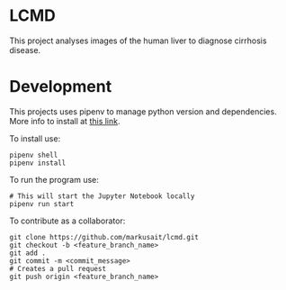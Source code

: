 # LCMD

This project analyses images of the human liver to diagnose cirrhosis disease.


# Development

This projects uses pipenv to manage python version and dependencies.
More info to install at [this link](https://thoughtbot.com/blog/how-to-manage-your-python-projects-with-pipenv).

To install use:

    pipenv shell
    pipenv install

To run the program use:

    # This will start the Jupyter Notebook locally
    pipenv run start

To contribute as a collaborator:

    git clone https://github.com/markusait/lcmd.git
    git checkout -b <feature_branch_name>
    git add .
    git commit -m <commit_message>
    # Creates a pull request
    git push origin <feature_branch_name>
